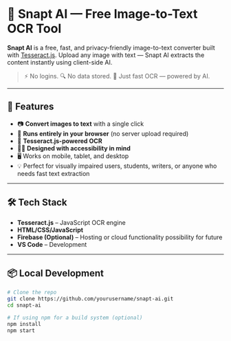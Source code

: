 # 🤖 Snapt AI — Free Image-to-Text OCR Tool

**Snapt AI** is a free, fast, and privacy-friendly image-to-text converter built with [Tesseract.js](https://github.com/naptha/tesseract.js). Upload any image with text — Snapt AI extracts the content instantly using client-side AI.

> ⚡ No logins. 🔍 No data stored. 📖 Just fast OCR — powered by AI.

---

## 🌟 Features

- 📷 **Convert images to text** with a single click
- 🤖 **Runs entirely in your browser** (no server upload required)
- 🧠 **Tesseract.js-powered OCR**
- 🧑‍🦯 **Designed with accessibility in mind**
- 🖥️ Works on mobile, tablet, and desktop
- 💡 Perfect for visually impaired users, students, writers, or anyone who needs fast text extraction

---

## 🛠️ Tech Stack

- **Tesseract.js** – JavaScript OCR engine
- **HTML/CSS/JavaScript**
- **Firebase (Optional)** – Hosting or cloud functionality possibility for future
- **VS Code** – Development

---

## 📦 Local Development

```bash
# Clone the repo
git clone https://github.com/yourusername/snapt-ai.git
cd snapt-ai

# If using npm for a build system (optional)
npm install
npm start

